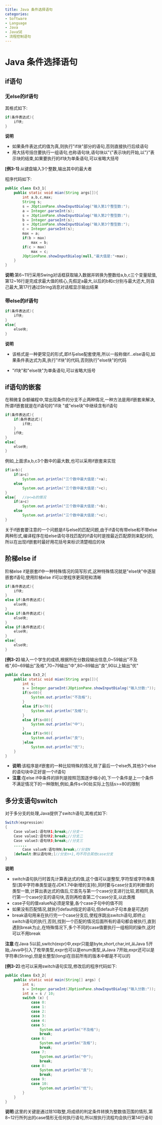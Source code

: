 ```yaml
---
title: Java 条件选择语句
categories:
- Software
- Language
- Java
- JavaSE
- 流程控制语句
---
```

# Java 条件选择语句

## if语句

### 无else的if语句

其格式如下:
```java
if(条件表达式){
	if块;
}
```

**说明**

- 如果条件表达式的值为真,则执行"if块"部分的语句,否则直接执行后续语句
- 用大括号括住要执行一组语句,也称语句块,语句块以"{"表示块的开始,以"}"表示块的结束,如果要执行的if块为单条语句,可以省略大括号

**[例3-1]**:从键盘输入3个整数,输出其中的最大者

程序代码如下:

```java
public class Ex3_1{
    public static void mian(String args[]){
        int a,b,c,max;
        String s;
        s = JOptionPane.showInputDialog("输入第1个整型数:");
        a = Integer.parseInt(s);
        s = JOptionPane.showInputDialog("输入第2个整型数:");
        b = Integer.parseInt(s);
        s = JOptionPane.showInputDialog("输入第3个整型数:");
        c = Integer.parseInt(s);
        max = a;
        if(b > max)
            max = b;
        if(c > max)
            max = c;
        JOptionPane.showInputDialog(null,"最大值是:"+max);
    }
}
```

**说明**:第6\~11行采用Swing对话框获取输入数据并转换为整数给a,b,c三个变量赋值,第12\~16行是完成求最大值的核心,先假定a最大,以后的b和c分别与最大还大,则自己最大,第17行通过String消息对话框显示输出结果

###  带else的if语句

```java
if(条件表达式){
    if块;
}
else{
    else块;
}
```

**说明**

- 该格式是一种更常见的形式,即if与else配套使用,所以一般称做if...else语句,如果条件表达式为真,执行"if块"的代码,否则执行"else块"的代码

- "if块"和"else块"为单条语句,可以省略大括号

## if语句的嵌套

在稍微复杂额编程中,常出现条件的分支不止两种情况,一种方法是用if嵌套来解决,所谓if嵌套就是在if语句的"if块 "或"else块"中继续含有if语句

```java
if(条件表达式){
    if(条件表达式){
        if块;
    }
    if块;
}
else{
    else块;
}
```

例如,上面求a,b,c3个数中的最大数,也可以采用if嵌套来实现

```java
if(a>b){
    if(a>c)
        System.out.println("三个数中最大值是:"+a);
    else
        System.out.println("三个数中最大值是:"+c);
}
else{	//a<=b的情况
    if(a>c)
        System.out.println("三个数中最大值是:"+b);
    else
        System.out.println("三个数中最大值是:"+c);
}
```

关于if嵌套要注意的一个问题是if与else的匹配问题,由于if语句有带else和不带else两种形式,编译程序在给else语句寻找匹配的if语句时是按最近匹配原则来配对的,所以在出现if嵌套时最好用花括号来标识清楚相应的块

## 阶梯else if

阶梯else if是嵌套if中一种特殊情况的简写形式,这种特殊情况就是"else块"中逐层嵌套if语句,使用阶梯else if可以使程序更简短和清晰

```java
if(条件表达式){
    if块;
}
else if(条件表达式){
    else块;
}
else if(条件表达式){
    else块;
}
else if(条件表达式){
    else块;
}
else{
    else块;
}
```

**[例3-2]**:输入一个学生的成绩,根据所在分数段输出信息,0\~59输出"不及格",60\~69输出"及格",70\~79输出"中",80\~89输出"良",90以上输出"优"

```java
public class Ex3_2{
    public static void mian(String args[]){
        int s;
        s = Integer.parseInt(JOptionPane.showInputDialog("输入分数:"));
        if(s<60){
            System.out.println("不及格");
        }
        else if(s<70){
            System.out.println("及格");
        }
        else if(s<80){
            System.out.println("中");
        }
        else if(s<90){
            System.out.println("良");
        }else
            System.out.println("优");
    }
}
```

- **说明**:该程序是if嵌套的一种比较特殊的情况,除了最后一个else外,其他3个else的语句块中正好是一个if语句
-  **注意**:在else if中条件的排列是按照范围逐步缩小的,下一个条件是上一个条件不满足情况下的一种限制,例如,条件s<90处实际上包括s>=80的限制

## 多分支语句switch

对于多分支的处理,Java提供了switch语句,其格式如下:

```java
Switch(expression)
{
    Case value1:语句块1;break;//分支一
    Case value2:语句块2;break;//分支二
    Case value3:语句块3;break;//分支三
    ......
        Case valueN:语句块N;break;//分支N
    [default:默认语句块;]//分支n+1,均不符合其他case分支
}
```

**说明**

- switch语句执行时首先计算表达式的值,这个值可以是整型,字符型或字符串类型(其中字符串类型是在JDK1.7中新增的支持),同时要与case分支的判断值的类型一致,计算出表达式的值后,它首先与第一个case分支进行比较,若相同,执行第一个case分支的语句块,否则再检查第二个case分支,以此类推
- case子句的值valueN必须是常量,各个case子句中的值不同
- 如果没有匹配情况,就执行default指定的语句,但default子句本身是可选的
- break语句用来在执行完一个case分支后,使程序跳出switch语句,即终止switch语句的执行,否则,找到一个匹配的情况后面所有的语句都会被执行,直到遇到break为止,在特殊情况下,多个不同的case值要执行一组相同的操作,这时可以不用break

**注意**:在Java 5以前,switch(expr)中,expr只能是byte,short,char,int,从Java 5开始,Java中引入了枚举类型,expr也可以是enum类型,从Java 7开始,expr还可以是字符串(String),但是长整型(long)在目前所有的版本中都是不可以的

**[例3-2]**:也可以采用switch语句实现,修改后的程序代码如下:

```java
public class Ex3_2{
    public static void main(String[] args) {
        int s;
        s = Integer.parseInt(JOptionPane.showInputDialog("输入分数:"));
        int x = s / 10;
        switch (x) {
            case 0:
            case 1:
            case 2:
            case 3:
            case 4:
            case 5:
                System.out.println("不及格");
                break;
            case 6:
                System.out.println("及格");
                break;
            case 7:
                System.out.println("中");
                break;
            case 8:
                System.out.println("良");
                break;
            case 9:
            case 10:
                System.out.println("优");
        }
    }
}
```

**说明**:这里的关键是通过除10取整,将成绩的判定条件转换为整数值范围的情形,第8\~12行所列出的case情形无任何执行语句,所以按执行流程均会执行第14行语句